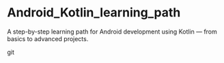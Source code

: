 # Android_Kotlin_learning_path
A step-by-step learning path for Android development using Kotlin — from basics to advanced projects.

git 